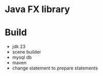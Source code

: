 # Java FX library

# Build

- jdk 23
- scene builder
- mysql db
- maven
- change statement to prepare statements